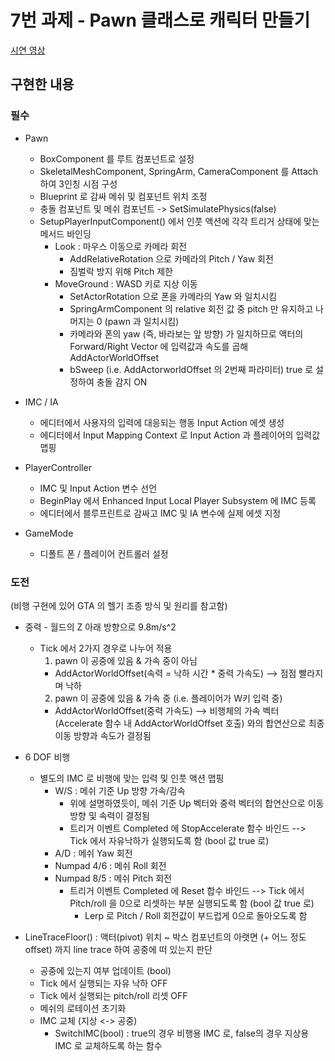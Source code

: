 # 7번 과제 - Pawn 클래스로 캐릭터 만들기
[시연 영상](https://youtu.be/Au0_VljpRjo)

## 구현한 내용

### 필수

- Pawn
  - BoxComponent 를 루트 컴포넌트로 설정
  - SkeletalMeshComponent, SpringArm, CameraComponent 를 Attach 하여 3인칭 시점 구성
  - Blueprint 로 감싸 메쉬 및 컴포넌트 위치 조정
  - 충돌 컴포넌트 및 메쉬 컴포넌트 -> SetSimulatePhysics(false)
  - SetupPlayerInputComponent() 에서 인풋 액션에 각각 트리거 상태에 맞는 메서드 바인딩
    - Look : 마우스 이동으로 카메라 회전
      - AddRelativeRotation 으로 카메라의 Pitch / Yaw 회전
      - 짐벌락 방지 위해 Pitch 제한
    - MoveGround : WASD 키로 지상 이동
      - SetActorRotation 으로 폰을 카메라의 Yaw 와 일치시킴
      - SpringArmComponent 의 relative 회전 값 중 pitch 만 유지하고 나머지는 0 (pawn 과 일치시킴)
      - 카메라와 폰의 yaw (즉, 바라보는 앞 방향) 가 일치하므로 액터의 Forward/Right Vector 에 입력값과 속도를 곱해 AddActorWorldOffset
      - bSweep (i.e. AddActorworldOffset 의 2번째 파라미터) true 로 설정하여 충돌 감지 ON

- IMC / IA
  - 에디터에서 사용자의 입력에 대응되는 행동 Input Action 에셋 생성
  - 에디터에서 Input Mapping Context 로 Input Action 과 플레이어의 입력값 맵핑

- PlayerController
  - IMC 및 Input Action 변수 선언
  - BeginPlay 에서 Enhanced Input Local Player Subsystem 에 IMC 등록
  - 에디터에서 블루프린트로 감싸고 IMC 및 IA 변수에 실제 에셋 지정

- GameMode
  - 디폴트 폰 / 플레이어 컨트롤러 설정
 
### 도전
(비행 구현에 있어 GTA 의 헬기 조종 방식 및 원리를 참고함)

- 중력 - 월드의 Z 아래 방향으로 9.8m/s^2
  - Tick 에서 2가지 경우로 나누어 적용
    1. pawn 이 공중에 있음 & 가속 중이 아님
      - AddActorWorldOffset(속력 = 낙하 시간 * 중력 가속도) --> 점점 빨라지며 낙하
    2. pawn 이 공중에 있음 & 가속 중 (i.e. 플레이어가 W키 입력 중)
      - AddActorWorldOffset(중력 가속도) --> 비행체의 가속 벡터 (Accelerate 함수 내 AddActorWorldOffset 호출) 와의 합연산으로 최종 이동 방향과 속도가 결정됨

- 6 DOF 비행
  - 별도의 IMC 로 비행에 맞는 입력 및 인풋 액션 맵핑
    - W/S : 메쉬 기준 Up 방향 가속/감속
      - 위에 설명하였듯이, 메쉬 기준 Up 벡터와 중력 벡터의 합연산으로 이동 방향 및 속력이 결정됨
      - 트리거 이벤트 Completed 에 StopAccelerate 함수 바인드 --> Tick 에서 자유낙하가 실행되도록 함 (bool 값 true 로)
    - A/D : 메쉬 Yaw 회전
    - Numpad 4/6 : 메쉬 Roll 회전
    - Numpad 8/5 : 메쉬 Pitch 회전
      - 트리거 이벤트 Completed 에 Reset 합수 바인드 --> Tick 에서 Pitch/roll 을 0으로 리셋하는 부분 실행되도록 함 (bool 값 true 로)
        - Lerp 로 Pitch / Roll 회전값이 부드럽게 0으로 돌아오도록 함

- LineTraceFloor() : 액터(pivot) 위치 ~ 박스 컴포넌트의 아랫면 (+ 어느 정도 offset) 까지 line trace 하여 공중에 떠 있는지 판단
  - 공중에 있는지 여부 업데이트 (bool)
  - Tick 에서 실행되는 자유 낙하 OFF
  - Tick 에서 실행되는 pitch/roll 리셋 OFF
  - 메쉬의 로테이션 초기화
  - IMC 교체 (지상 <-> 공중)
    - SwitchIMC(bool) : true의 경우 비행용 IMC 로, false의 경우 지상용 IMC 로 교체하도록 하는 함수



